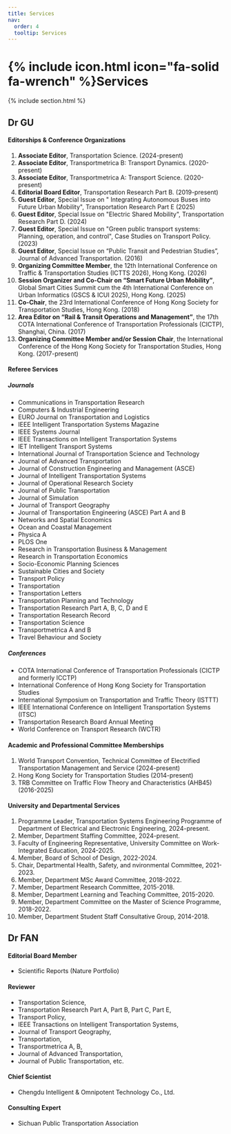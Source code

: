 ```yaml
---
title: Services
nav:
  order: 4
  tooltip: Services
---
```


# {% include icon.html icon="fa-solid fa-wrench" %}Services

{% include section.html %}
## Dr GU
#### Editorships & Conference Organizations
1.	**Associate Editor**, Transportation Science. (2024-present)
2.	**Associate Editor**, Transportmetrica B: Transport Dynamics. (2020-present)
3.	**Associate Editor**, Transportmetrica A: Transport Science. (2020-present)
4.	**Editorial Board Editor**, Transportation Research Part B. (2019-present)
5.	**Guest Editor**, Special Issue on " Integrating Autonomous Buses into Future Urban Mobility", Transportation Research Part E (2025)
6.	**Guest Editor**, Special Issue on "Electric Shared Mobility", Transportation Research Part D. (2024)
7.	**Guest Editor**, Special Issue on "Green public transport systems: Planning, operation, and control", Case Studies on Transport Policy. (2023)
8.	**Guest Editor**, Special Issue on “Public Transit and Pedestrian Studies”, Journal of Advanced Transportation. (2016)
9.	**Organizing Committee Member**, the 12th International Conference on Traffic & Transportation Studies (ICTTS 2026), Hong Kong. (2026)
10.	**Session Organizer and Co-Chair on “Smart Future Urban Mobility”**, Global Smart Cities Summit cum the 4th International Conference on Urban Informatics (GSCS & ICUI 2025), Hong Kong. (2025)
11.	**Co-Chair**, the 23rd International Conference of Hong Kong Society for Transportation Studies, Hong Kong. (2018)
12.	**Area Editor on “Rail & Transit Operations and Management”**, the 17th COTA International Conference of Transportation Professionals (CICTP), Shanghai, China. (2017)
13.	**Organizing Committee Member and/or Session Chair**, the International Conference of the Hong Kong Society for Transportation Studies, Hong Kong. (2017-present)

#### Referee Services
##### Journals
- Communications in Transportation Research
- Computers & Industrial Engineering
- EURO Journal on Transportation and Logistics
- IEEE Intelligent Transportation Systems Magazine
- IEEE Systems Journal
- IEEE Transactions on Intelligent Transportation Systems
- IET Intelligent Transport Systems
- International Journal of Transportation Science and Technology
- Journal of Advanced Transportation
- Journal of Construction Engineering and Management (ASCE)
- Journal of Intelligent Transportation Systems
- Journal of Operational Research Society
- Journal of Public Transportation
- Journal of Simulation
- Journal of Transport Geography
- Journal of Transportation Engineering (ASCE) Part A and B
- Networks and Spatial Economics
- Ocean and Coastal Management
- Physica A
- PLOS One
- Research in Transportation Business & Management
- Research in Transportation Economics
- Socio-Economic Planning Sciences
- Sustainable Cities and Society
- Transport Policy
- Transportation
- Transportation Letters
- Transportation Planning and Technology
- Transportation Research Part A, B, C, D and E
- Transportation Research Record
- Transportation Science
- Transportmetrica A and B
- Travel Behaviour and Society

##### Conferences
- COTA International Conference of Transportation Professionals (CICTP and formerly ICCTP)
- International Conference of Hong Kong Society for Transportation Studies
- International Symposium on Transportation and Traffic Theory (ISTTT)
- IEEE International Conference on Intelligent Transportation Systems (ITSC)
- Transportation Research Board Annual Meeting
- World Conference on Transport Research (WCTR)

#### Academic and Professional Committee Memberships 
1.	World Transport Convention, Technical Committee of Electrified Transportation Management and Service (2024-present)
2.	Hong Kong Society for Transportation Studies (2014-present)
3.	TRB Committee on Traffic Flow Theory and Characteristics (AHB45) (2016-2025)

#### University and Departmental Services
1.	Programme Leader, Transportation Systems Engineering Programme of Department of Electrical and Electronic Engineering, 2024-present.
2.	Member, Department Staffing Committee, 2024-present.
3.	Faculty of Engineering Representative, University Committee on Work-Integrated Education, 2024-2025.
4.	Member, Board of School of Design, 2022-2024.
5.	Chair, Departmental Health, Safety, and nvironmental Committee, 2021-2023.
6.	Member, Department MSc Award Committee, 2018-2022.
7.	Member, Department Research Committee, 2015-2018.
8.	Member, Department Learning and Teaching Committee, 2015-2020.
9.	Member, Department Committee on the Master of Science Programme, 2018-2022.
10.	Member, Department Student Staff Consultative Group, 2014-2018.

## Dr FAN
#### Editorial Board Member
- Scientific Reports (Nature Portfolio)

#### Reviewer
- Transportation Science,
- Transportation Research Part A, Part B, Part C, Part E,
- Transport Policy,
- IEEE Transactions on Intelligent Transportation Systems,
- Journal of Transport Geography,
- Transportation,
- Transportmetrica A, B,
- Journal of Advanced Transportation,
- Journal of Public Transportation, etc.

#### Chief Scientist
- Chengdu Intelligent & Omnipotent Technology Co., Ltd.

#### Consulting Expert
- Sichuan Public Transportation Association